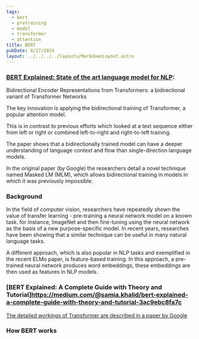 ```yaml
---
tags:
  - bert
  - pretraining
  - model
  - transformer
  - attention
title: BERT
pubDate: 8/27/2024
layout: ../../../../layouts/MarkdownLayout.astro
---
```


### [BERT Explained: State of the art language model for NLP](https://towardsdatascience.com/bert-explained-state-of-the-art-language-model-for-nlp-f8b21a9b6270):


Bidirectional Encoder Representations from Transformers: a bidirectional variant of Transformer Networks

The key innovation is applying the bidirectional training of Transformer, a popular attention model.

This is in contrast to previous efforts which looked at a text sequence either from left or right or combined left-to-right and right-to-left training.

The paper shows that a bidirectionally trained model can have a deeper understanding of language context and flow than single-direction language models.

In the original paper (by Google) the researchers detail a novel technique named Masked LM (MLM), which allows bidirectional training in models in which it was previously impossible.

### Background

In the field of computer vision, researchers have repeatedly shown the value of transfer learning - pre-training a neural network model on a known task. for Instance, ImageNet and then fine-tuning using the neural network as the basis of a new purpose-specific model. 
In recent years, researches have been showing that a similar technique can be useful in many natural language tasks.

A different approach, which is also popular in NLP tasks and exemplified in the recent ELMo paper, is feature-based training. In this approach, a pre-trained neural network produces word embeddings, these embeddings are then used as features in NLP models.


### [BERT Explained: A Complete Guide with Theory and Tutorial]https://medium.com/@samia.khalid/bert-explained-a-complete-guide-with-theory-and-tutorial-3ac9ebc8fa7c
[The detailed workings of Transformer are described in a paper by Google](https://arxiv.org/pdf/1706.03762.pdf)
### How BERT works
